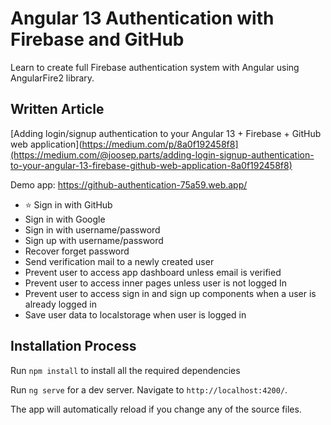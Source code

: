 # Angular 13 Authentication with Firebase and GitHub

Learn to create full Firebase authentication system with Angular using AngularFire2 library.

## Written Article
[Adding login/signup authentication to your Angular 13 + Firebase + GitHub web application](https://medium.com/p/8a0f192458f8](https://medium.com/@joosep.parts/adding-login-signup-authentication-to-your-angular-13-firebase-github-web-application-8a0f192458f8)

Demo app: https://github-authentication-75a59.web.app/


- ⭐ Sign in with GitHub
- Sign in with Google
- Sign in with username/password
- Sign up with username/password
- Recover forget password
- Send verification mail to a newly created user
- Prevent user to access app dashboard unless email is verified
- Prevent user to access inner pages unless user is not logged In
- Prevent user to access sign in and sign up components when a user is already logged in
- Save user data to localstorage when user is logged in




## Installation Process
Run `npm install` to install all the required dependencies

Run `ng serve` for a dev server. Navigate to `http://localhost:4200/`. 

The app will automatically reload if you change any of the source files.

